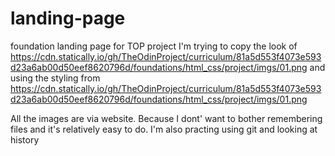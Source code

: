 # landing-page
foundation landing page for TOP project
I'm trying to copy the look of 
https://cdn.statically.io/gh/TheOdinProject/curriculum/81a5d553f4073e593d23a6ab00d50eef8620796d/foundations/html_css/project/imgs/01.png
and using the styling from
https://cdn.statically.io/gh/TheOdinProject/curriculum/81a5d553f4073e593d23a6ab00d50eef8620796d/foundations/html_css/project/imgs/01.png

All the images are via website. Because I dont' want to bother remembering files and it's relatively easy to do.
I'm also practing using git and looking at history